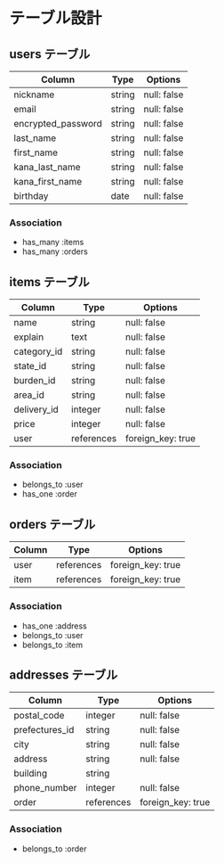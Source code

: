 # テーブル設計

## users テーブル

| Column   | Type   | Options     |
| -------- | ------ | ----------- |
| nickname | string | null: false |
| email    | string | null: false |
| encrypted_password | string | null: false |
| last_name | string | null: false |
| first_name | string | null: false |
| kana_last_name | string | null: false |
| kana_first_name | string | null: false |
| birthday | date | null: false |

### Association
- has_many :items
- has_many :orders

## items テーブル

| Column | Type   | Options     |
| ------ | ------ | ----------- |
| name | string | null: false |
| explain | text | null: false |
| category_id | string | null: false |
| state_id | string | null: false |
| burden_id | string | null: false |
| area_id | string | null: false |
| delivery_id | integer | null: false |
| price | integer | null: false |
| user | references | foreign_key: true |

### Association
- belongs_to :user
- has_one :order

## orders テーブル

| Column  | Type       | Options    |
| ------- | ---------- | ---------- |
| user | references | foreign_key: true |
| item | references | foreign_key: true |

### Association
- has_one :address
- belongs_to :user
- belongs_to :item

## addresses テーブル

| Column  | Type       | Options    |
| ------- | ---------- | ---------- |
| postal_code | integer | null: false |
| prefectures_id | string | null: false |
| city | string | null: false |
| address | string | null: false |
| building | string |               |
| phone_number | integer | null: false |
| order | references | foreign_key: true |

### Association
- belongs_to :order
